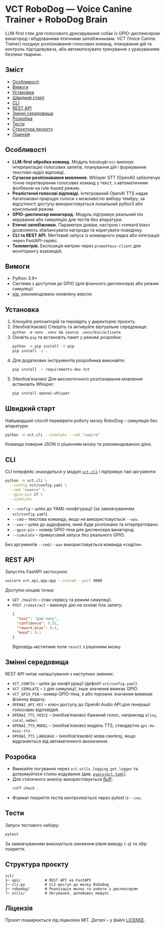 # VCT RoboDog — Voice Canine Trainer + RoboDog Brain

LLM-first стек для голосового дресирування собак із GPIO-диспенсером винагород і вбудованими етичними запобіжниками. VCT (Voice Canine Trainer) поєднує розпізнавання голосових команд, планування дій та контроль підгодовувача, аби автоматизувати тренування з урахуванням безпеки тварини.

## Зміст
- [Особливості](#особливості)
- [Вимоги](#вимоги)
- [Установка](#установка)
- [Швидкий старт](#швидкий-старт)
- [CLI](#cli)
- [REST API](#rest-api)
- [Змінні середовища](#змінні-середовища)
- [Розробка](#розробка)
- [Тести](#тести)
- [Структура проєкту](#структура-проєкту)
- [Ліцензія](#ліцензія)

## Особливості
- **LLM-first обробка команд.** Модуль `RoboDogBrain` виконує інтерпретацію голосових запитів, планування дій і формування текстово-аудіо відповіді.
- **Сучасне розпізнавання мовлення.** Whisper STT (OpenAI) забезпечує точне перетворення голосових команд у текст, з автоматичним фолбеком на rule-based режим.
- **Реалістичні голосові відповіді.** Інтегрований OpenAI TTS надає багатомовні природні голоси з можливістю вибору тембру; за відсутності доступу використовується локальний pyttsx3 або консольний режим.
- **GPIO-диспенсер винагород.** Модуль підтримує реальний пін керування або симуляцію для тестів без апаратури.
- **Етичні запобіжники.** Параметри довіри, настрою і «reward bias» дозволяють збалансувати нагороди та корегувати поведінку.
- **CLI та REST API.** Миттєвий запуск із командного рядка або інтеграція через FastAPI-сервіс.
- **Телеметрія.** Експозиція метрик через `prometheus-client` для моніторингу взаємодій.

## Вимоги
- Python 3.9+
- Система з доступом до GPIO (для фізичного диспенсера) або режим симуляції
- [pip](https://pip.pypa.io/), рекомендовано оновлену версію

## Установка
1. Клонуйте репозиторій та перейдіть у директорію проєкту.
2. (Необовʼязково) Створіть та активуйте віртуальне середовище: `python -m venv .venv && source .venv/bin/activate`.
3. Оновіть `pip` та встановіть пакет у режимі розробки:
   ```bash
   python -m pip install -U pip
   pip install -e .
   ```
4. Для додаткових інструментів розробника виконайте:
   ```bash
   pip install -r requirements-dev.txt
   ```
5. (Необовʼязково) Для високоточного розпізнавання мовлення встановіть Whisper:
   ```bash
   pip install openai-whisper
   ```

## Швидкий старт
Найшвидший спосіб перевірити роботу мозку RoboDog – симуляція без апаратури:
```bash
python -m vct.cli --simulate --cmd "сидіти"
```
Команда поверне JSON із рішенням мозку та рекомендованою дією.

## CLI
CLI інтерфейс знаходиться у модулі [`vct.cli`](vct/cli.py) і підтримує такі аргументи:

```bash
python -m vct.cli \
  --config vct/config.yaml \
  --cmd "лежати" \
  --gpio-pin 17 \
  --simulate
```

- `--config` – шлях до YAML-конфігурації (за замовчуванням `vct/config.yaml`).
- `--cmd` – текстова команда, якщо не використовується `--wav`.
- `--wav` – шлях до аудіофайла, який буде розпізнано та інтерпретовано.
- `--gpio-pin` – номер GPIO-піна для диспенсера винагород.
- `--simulate` – примусовий запуск без реального GPIO.

Без аргументів `--cmd/--wav` використовується команда «сидіти».

## REST API
Запустіть FastAPI застосунок:
```bash
uvicorn vct.api.app:app --reload --port 8000
```
Доступні кінцеві точки:

- `GET /health` – стан сервісу та режим симуляції.
- `POST /robot/act` – виконує дію на основі тіла запиту:
  ```json
  {
    "text": "дай лапу",
    "confidence": 0.92,
    "reward_bias": 0.4,
    "mood": 0.1
  }
  ```
  Відповідь міститиме поле `result` з рішенням мозку.

## Змінні середовища
REST API читає налаштування з наступних змінних:

- `VCT_CONFIG` – шлях до конфігурації (дефолт `vct/config.yaml`).
- `VCT_SIMULATE` – `1` для симуляції, інше значення вмикає GPIO.
- `VCT_GPIO_PIN` – номер GPIO-піна, `0` або порожнє значення вимикає фізичну видачу.
- `OPENAI_API_KEY` – ключ доступу до OpenAI Audio API для генерації голосових відповідей.
- `OPENAI_TTS_VOICE` – (необовʼязково) бажаний голос, наприклад `alloy`, `coral`, `ember`.
- `OPENAI_TTS_MODEL` – (необовʼязково) модель TTS, стандартно `gpt-4o-mini-tts`.
- `OPENAI_TTS_LANGUAGE` – (необовʼязково) мова синтезу, якщо відрізняється від автоматичного визначення.

## Розробка
- Вмикайте логування через `vct.utils.logging.get_logger` та дотримуйтеся стилю кодування (див. [`pyproject.toml`](pyproject.toml)).
- Для статичного аналізу використовується [Ruff](https://docs.astral.sh/ruff/):
  ```bash
  ruff check .
  ```
- Формат покриття тестів контролюється через pytest із `--cov`.

## Тести
Запуск тестового набору:
```bash
pytest
```
За замовчуванням виконується зниження рівня виводу (`-q`) та збір покриття.

## Структура проєкту
```
vct/
├─ api/           # REST API на FastAPI
├─ cli.py         # CLI-доступ до мозку RoboDog
├─ robodog/       # Реалізація мозку та роботи з диспенсером
└─ utils/         # Логування, допоміжні модулі
```

## Ліцензія
Проєкт поширюється під ліцензією MIT. Деталі – у файлі [LICENSE](LICENSE).
